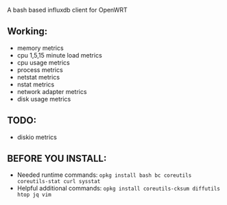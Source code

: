 A bash based influxdb client for OpenWRT

## Working:
- memory metrics
- cpu 1,5,15 minute load metrics
- cpu usage metrics
- process metrics
- netstat metrics
- nstat metrics
- network adapter metrics
- disk usage metrics

## TODO:
- diskio metrics

## BEFORE YOU INSTALL:
- Needed runtime commands:
```opkg install bash bc coreutils coreutils-stat curl sysstat```
- Helpful additional commands:
```opkg install coreutils-cksum diffutils htop jq vim```

